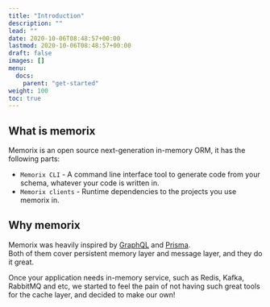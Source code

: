 ```yaml
---
title: "Introduction"
description: ""
lead: ""
date: 2020-10-06T08:48:57+00:00
lastmod: 2020-10-06T08:48:57+00:00
draft: false
images: []
menu:
  docs:
    parent: "get-started"
weight: 100
toc: true
---
```


## What is memorix

Memorix is an open source next-generation in-memory ORM, it has the following parts:

- `Memorix CLI` - A command line interface tool to generate code from your schema, whatever your code is written in.
- `Memorix clients` - Runtime dependencies to the projects you use memorix in.

## Why memorix

Memorix was heavily inspired by [GraphQL](https://graphql.org/) and [Prisma](https://www.prisma.io/).  
Both of them cover persistent memory layer and message layer, and they do it great.

Once your application needs in-memory service, such as Redis, Kafka, RabbitMQ and etc, we started to feel the pain of not having such great tools for the cache layer, and decided to make our own!
